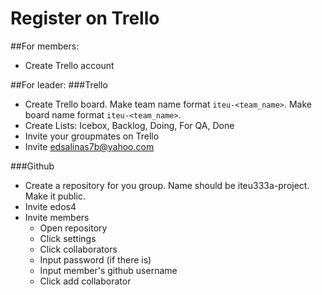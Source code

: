 # Register on Trello
##For members:
- Create Trello account

##For leader:
###Trello
- Create Trello board. Make team name format `iteu-<team_name>`. Make board name format `iteu-<team_name>`.
- Create Lists: Icebox, Backlog, Doing, For QA, Done
- Invite your groupmates on Trello
- Invite edsalinas7b@yahoo.com

###Github
- Create a repository for you group. Name should be iteu333a-project. Make it public.
- Invite edos4
- Invite members
  - Open repository
  - Click settings
  - Click collaborators
  - Input password (if there is)
  - Input member's github username
  - Click add collaborator


